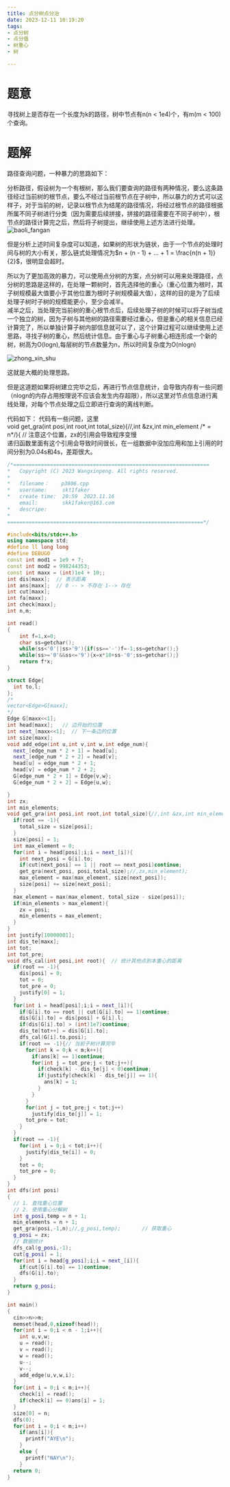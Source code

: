 ```yaml
---
title: 点分树点分治
date: 2023-12-11 10:19:20
tags: 
- 点分树
- 点分值
- 树重心
- 树

---
```


# 题意

寻找树上是否存在一个长度为k的路径，树中节点有n(n < 1e4)个，有m(m < 100)个查询。

# 题解

路径查询问题，一种暴力的思路如下：

分析路径，假设树为一个有根树，那么我们要查询的路径有两种情况，要么这条路径经过当前树的根节点，要么不经过当前根节点在子树中，所以暴力的方式可以这样子，对于当前的树，记录以根节点为结尾的路径情况，将经过根节点的路径根据所属不同子树进行分类（因为需要后续拼接，拼接的路径需要在不同子树中），根节点的路径计算完之后，然后将子树提出，继续使用上述方法进行处理。
![baoli_fangan](baoli_fangan.png)

但是分析上述时间复杂度可以知道，如果树的形状为链状，由于一个节点的处理时间与树的大小有关，那么链式处理情况为$n + (n - 1) + ... + 1 = \frac{n(n + 1)}{2}$，很明显会超时。

所以为了更加高效的暴力，可以使用点分树的方案，点分树可以用来处理路径，点分树的思路是这样的，在处理一颗树时，首先选择他的重心（重心位置为根时，其子树规模最大值要小于其他位置为根时子树规模最大值），这样的目的是为了后续处理子树时子树的规模能更小，至少会减半。  
减半之后，当处理完当前树的重心根节点后，后续处理子树的时候可以将子树当成一个独立的树，因为子树与其他树的路径需要经过重心，但是重心的相关信息已经计算完了，所以单独计算子树内部信息就可以了，这个计算过程可以继续使用上述思路，寻找子树的重心，然后统计信息。由于重心与子树重心相连形成一个新的树，树高为O(logn),每层树的节点数量为n，所以时间复杂度为O(nlogn)

![zhong_xin_shu](zhong_xin_shu.png)

这就是大概的处理思路。

但是这道题如果将树建立完毕之后，再进行节点信息统计，会导致内存有一些问题（nlogn的内存占用按理说不应该会发生内存超限），所以这里对节点信息进行离线处理，对每个节点处理之后立即进行查询的离线判断。

代码如下：
代码有一些问题，这里  
void get_gra(int posi,int root,int total_size){//,int &zx,int min_element /* = n*/){            // 注意这个位置，zx的引用会导致程序变慢  
递归函数里面有这个引用会导致时间很长，在一组数据中没加应用和加上引用的时间分别为0.04s和4s，差距很大。

```cpp
/*================================================================
*   Copyright (C) 2023 Wangxinpeng. All rights reserved.
*   
*   filename：    p3806.cpp
*   username:     skt1faker
*   create time:  20:59  2023.11.16
    email:        skk1faker@163.com
*   descripe:     
*
================================================================*/

#include<bits/stdc++.h>
using namespace std;
#define ll long long
#define DEBUG0
const int mod1 = 1e9 + 7;
const int mod2 = 998244353;
const int maxx = (int)1e4 + 10;;
int dis[maxx];  // 表示距离
int ans[maxx];  // 0 -- > 不存在 1--> 存在
int cut[maxx];
int fa[maxx];
int check[maxx];
int n,m;

int read()
{
    int f=1,x=0;
    char ss=getchar();
    while(ss<'0'||ss>'9'){if(ss=='-')f=-1;ss=getchar();}
    while(ss>='0'&&ss<='9'){x=x*10+ss-'0';ss=getchar();}
    return f*x;
}

struct Edge{
  int to,l;
};
/*
vector<Edge>G[maxx];
*/
Edge G[maxx<<1];
int head[maxx];   // 边开始的位置
int next_[maxx<<1];  // 下一条边的位置
int size[maxx];
void add_edge(int u,int v,int w,int edge_num){
  next_[edge_num * 2 + 1] = head[u];
  next_[edge_num * 2 + 2] = head[v];
  head[u] = edge_num * 2 + 1;
  head[v] = edge_num * 2 + 2;
  G[edge_num * 2 + 1] = Edge{v,w};
  G[edge_num * 2 + 2] = Edge{u,w};

}
int zx;
int min_elements;
void get_gra(int posi,int root,int total_size){//,int &zx,int min_element /* = n*/){            // 注意这个位置，zx的引用会导致程序变慢
  if(root == -1){
    total_size = size[posi];
  }
  size[posi] = 1;
  int max_element = 0;
  for(int i = head[posi];i;i = next_[i]){
    int next_posi = G[i].to;
    if(cut[next_posi] == 1 || root == next_posi)continue;
    get_gra(next_posi, posi,total_size);//,zx,min_element);
    max_element = max(max_element, size[next_posi]);
    size[posi] += size[next_posi];
  }
  max_element = max(max_element, total_size - size[posi]);
  if(min_elements > max_element){
    zx = posi;
    min_elements = max_element;
  }
}
int justify[10000001];
int dis_te[maxx];
int tot;
int tot_pre;
void dfs_cal(int posi,int root){  // 统计其他点到本重心的距离
  if(root == -1){
    dis[posi] = 0;
    tot = 0;
    tot_pre = 0;
    justify[0] = 1;
  }
  for(int i = head[posi];i;i = next_[i]){
    if(G[i].to == root || cut[G[i].to] == 1)continue;
    dis[G[i].to] = dis[posi] + G[i].l;
    if(dis[G[i].to] > (int)1e7)continue;
    dis_te[tot++] = dis[G[i].to];
    dfs_cal(G[i].to,posi);
    if(root == -1){// 当前子树计算完毕
      for(int k = 0;k < m;k++){
        if(ans[k] == 1)continue;
        for(int j = tot_pre;j < tot;j++){
          if(check[k] - dis_te[j] < 0)continue;
          if(justify[check[k] - dis_te[j]] == 1){
            ans[k] = 1;
          }
        }
      }
      for(int j = tot_pre;j < tot;j++)
        justify[dis_te[j]] = 1;
      tot_pre = tot;
    }
  }
  if(root == -1){
    for(int i = 0;i < tot;i++){
      justify[dis_te[i]] = 0;
    }
    tot = 0;
    tot_pre = 0;
  }
}
int dfs(int posi)
{
  // 1. 查找重心位置
  // 2. 使用重心分解树
  int g_posi,temp = n + 1;
  min_elements = n + 1;
  get_gra(posi,-1,n);//,g_posi,temp);       // 获取重心
  g_posi = zx;
  // 数据统计
  dfs_cal(g_posi,-1);
  cut[g_posi] = 1;
  for(int i = head[g_posi];i;i = next_[i]){
    if(cut[G[i].to] == 1)continue;
    dfs(G[i].to);
  }
  return g_posi;
}

int main()
{
  cin>>n>>m;
  memset(head,0,sizeof(head));
  for(int i = 0;i < n - 1;i++){
    int u,v,w;
    u = read();
    v = read();
    w = read();
    u--;
    v--;
    add_edge(u,v,w,i);
  }
  for(int i = 0;i < m;i++){
    check[i] = read();
    if(check[i] == 0)ans[i] = 1;
  }
  size[0] = n;
  dfs(0);
  for(int i = 0;i < m;i++)
    if(ans[i]){
      printf("AYE\n");
    }
    else {
      printf("NAY\n");
    }
  return 0;
}
```
